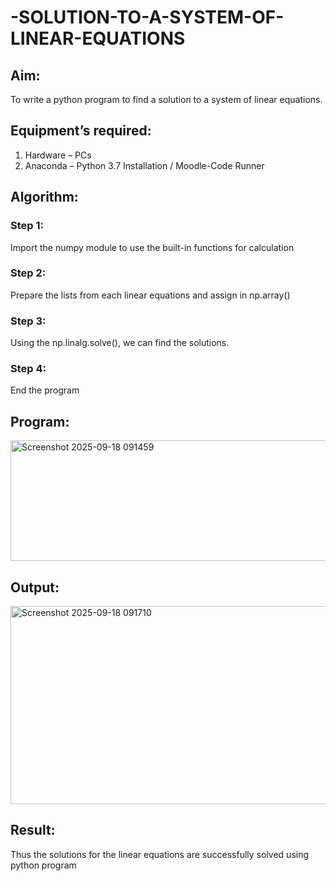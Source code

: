 # -SOLUTION-TO-A-SYSTEM-OF-LINEAR-EQUATIONS
## Aim:
To write a python program to find a solution to a system of linear equations.
## Equipment’s required:
1. 	Hardware – PCs
2. 	Anaconda – Python 3.7 Installation / Moodle-Code Runner
## Algorithm:
### Step 1: 
Import the numpy module to use the built-in functions for calculation
### Step 2: 
Prepare the lists from each linear equations and assign in np.array()
### Step 3: 
Using the np.linalg.solve(), we can find the solutions.
### Step 4: 
End the program
## Program:
<img width="755" height="193" alt="Screenshot 2025-09-18 091459" src="https://github.com/user-attachments/assets/3f0c5184-af4f-4484-8a73-cd808665a86c" />

## Output:
<img width="1318" height="317" alt="Screenshot 2025-09-18 091710" src="https://github.com/user-attachments/assets/e8760091-9cf8-41e5-bb1b-8be23b9c8c9d" />

## Result: 
Thus the solutions for the linear equations are successfully solved using python program

